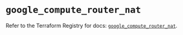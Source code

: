 # `google_compute_router_nat`

Refer to the Terraform Registry for docs: [`google_compute_router_nat`](https://registry.terraform.io/providers/hashicorp/google/4.85.0/docs/resources/compute_router_nat).
